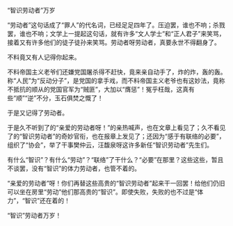 “智识劳动者”万岁

  

“劳动者”这句话成了“罪人”的代名词，已经足足四年了。压迫罢，谁也不响；杀戮罢，谁也不响；文学上一提起这句话，就有许多“文人学士”和“正人君子”来笑骂，接着又有许多他们的徒子徒孙来笑骂。劳动者呀劳动者，真要永世不得翻身了。

不料竟又有人记得你起来。

不料帝国主义老爷们还嫌党国屠杀得不赶快，竟来亲自动手了，炸的炸，轰的轰。称“人民”为“反动分子”，是党国的拿手戏，而不料帝国主义老爷也有这妙法，竟称不抵抗的顺从的党国官军为“贼匪”，大加以“膺惩”！冤乎枉哉，这真有些“顺”“逆”不分，玉石俱焚之慨了！

于是又记得了劳动者。

于是久不听到了的“亲爱的劳动者呀！”的亲热喊声，也在文章上看见了；久不看见了的“智识劳动者”的奇妙官衔，也在报章上发见了；还因为“感于有联络的必要”，组织了“协会”，举了干事樊仲云，汪馥泉呀这许多新任“智识劳动者”先生们。

有什么“智识”？有什么“劳动”？“联络”了干什么？“必要”在那里？这些这些，暂且不谈罢，没有“智识”的体力劳动者，也管不着的。

“亲爱的劳动者”呀！你们再替这些高贵的“智识劳动者”起来干一回罢！给他们仍旧可以坐在房里“劳动”他们那高贵的“智识”。即使失败，失败的也不过是“体力”，“智识”还在着的！

“智识”劳动者万岁！